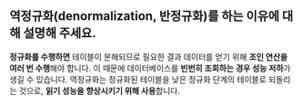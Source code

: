 ## 역정규화(denormalization, 반정규화)를 하는 이유에 대해 설명해 주세요.

**정규화를 수행하면** 테이블이 분해되므로 필요한 결과 데이터를 얻기 위해 **조인 연산을 여러 번 수행**해야 합니다. 이 때문에 데이터베이스를 **빈번히 조회하는 경우 성능 저하**가 생길 수 있습니다. 역정규화는 정규화된 테이블을 낮은 정규화 단계의 테이블로 되돌리는 것으로, **읽기 성능을 향상시키기 위해 사용**합니다.
